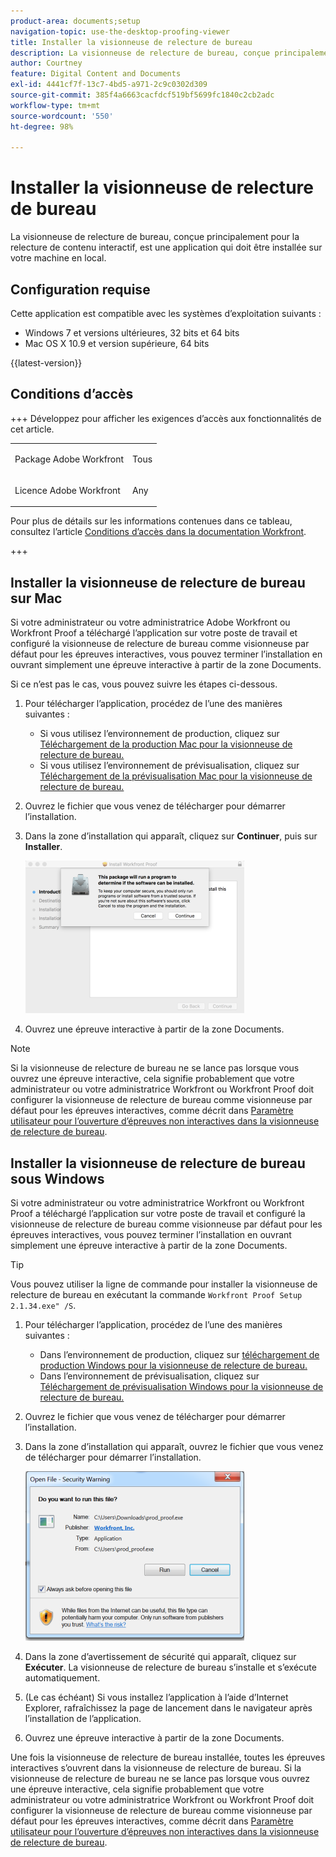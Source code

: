 ```yaml
---
product-area: documents;setup
navigation-topic: use-the-desktop-proofing-viewer
title: Installer la visionneuse de relecture de bureau
description: La visionneuse de relecture de bureau, conçue principalement pour la relecture de contenu interactif, est une application qui doit être installée sur votre machine en local.
author: Courtney
feature: Digital Content and Documents
exl-id: 4441cf7f-13c7-4bd5-a971-2c9c0302d309
source-git-commit: 385f4a6663cacfdcf519bf5699fc1840c2cb2adc
workflow-type: tm+mt
source-wordcount: '550'
ht-degree: 98%

---
```


# Installer la visionneuse de relecture de bureau

<!--Audited: 12/2023-->

La visionneuse de relecture de bureau, conçue principalement pour la relecture de contenu interactif, est une application qui doit être installée sur votre machine en local.

## Configuration requise

Cette application est compatible avec les systèmes d’exploitation suivants :

* Windows 7 et versions ultérieures, 32 bits et 64 bits
* Mac OS X 10.9 et version supérieure, 64 bits

{{latest-version}}

## Conditions d’accès

+++ Développez pour afficher les exigences d’accès aux fonctionnalités de cet article.


<table style="table-layout:auto"> 
 <col> 
 <col> 
 <tbody> 
  <tr> 
   <td role="rowheader">Package Adobe Workfront</td> 
   <td> <p>Tous</p></td> 
  </tr> 
  <tr> 
   <td role="rowheader">Licence Adobe Workfront</td> 
   <td> <p>Any</p></td> 
  </tr> 
 </tbody> 
</table>

Pour plus de détails sur les informations contenues dans ce tableau, consultez l’article [Conditions d’accès dans la documentation Workfront](/help/quicksilver/administration-and-setup/add-users/access-levels-and-object-permissions/access-level-requirements-in-documentation.md).

+++



## Installer la visionneuse de relecture de bureau sur Mac

Si votre administrateur ou votre administratrice Adobe Workfront ou Workfront Proof a téléchargé l’application sur votre poste de travail et configuré la visionneuse de relecture de bureau comme visionneuse par défaut pour les épreuves interactives, vous pouvez terminer l’installation en ouvrant simplement une épreuve interactive à partir de la zone Documents.

Si ce n’est pas le cas, vous pouvez suivre les étapes ci-dessous.

1. Pour télécharger l’application, procédez de l’une des manières suivantes :

   * Si vous utilisez l’environnement de production, cliquez sur [Téléchargement de la production Mac pour la visionneuse de relecture de bureau.](https://app.proofhq.com/desktopviewer/mac)
   * Si vous utilisez l’environnement de prévisualisation, cliquez sur [Téléchargement de la prévisualisation Mac pour la visionneuse de relecture de bureau.](https://assets.preview.proofhq.com/nativeviewer/desktop_viewer/Workfront+Proof+Preview-2.1.44.pkg)

1. Ouvrez le fichier que vous venez de télécharger pour démarrer l’installation.
1. Dans la zone d’installation qui apparaît, cliquez sur **Continuer**, puis sur **Installer**.

   ![00000776.png](assets/00000776-350x244.png)

1. Ouvrez une épreuve interactive à partir de la zone Documents.

>[!NOTE]
>
>Si la visionneuse de relecture de bureau ne se lance pas lorsque vous ouvrez une épreuve interactive, cela signifie probablement que votre administrateur ou votre administratrice Workfront ou Workfront Proof doit configurer la visionneuse de relecture de bureau comme visionneuse par défaut pour les épreuves interactives, comme décrit dans [Paramètre utilisateur pour l’ouverture d’épreuves non interactives dans la visionneuse de relecture de bureau](../../../workfront-proof/wp-work-proofsfiles/review-proofs-dpv/destop-proofing-viewer.md#user-setting-for-opening-non-interactive-proofs-in-the-desktop-proofing-viewer).

## Installer la visionneuse de relecture de bureau sous Windows

Si votre administrateur ou votre administratrice Workfront ou Workfront Proof a téléchargé l’application sur votre poste de travail et configuré la visionneuse de relecture de bureau comme visionneuse par défaut pour les épreuves interactives, vous pouvez terminer l’installation en ouvrant simplement une épreuve interactive à partir de la zone Documents.

>[!TIP]
>
>Vous pouvez utiliser la ligne de commande pour installer la visionneuse de relecture de bureau en exécutant la commande `Workfront Proof Setup 2.1.34.exe" /S`.

1. Pour télécharger l’application, procédez de l’une des manières suivantes :

   * Dans l’environnement de production, cliquez sur [téléchargement de production Windows pour la visionneuse de relecture de bureau.](https://app.proofhq.com/desktopviewer/windows)
   * Dans l’environnement de prévisualisation, cliquez sur [Téléchargement de prévisualisation Windows pour la visionneuse de relecture de bureau.](https://assets.preview.proofhq.com/nativeviewer/desktop_viewer/Workfront+Proof+Preview+Setup+2.1.44.exe)

1. Ouvrez le fichier que vous venez de télécharger pour démarrer l’installation.
1. Dans la zone d’installation qui apparaît, ouvrez le fichier que vous venez de télécharger pour démarrer l’installation.

   ![Screen_Shot_2018-05-02_at_10.56.55_AM.png](assets/screen-shot-2018-05-02-at-10.56.55-am-350x271.png)

1. Dans la zone d’avertissement de sécurité qui apparaît, cliquez sur **Exécuter**. La visionneuse de relecture de bureau s’installe et s’exécute automatiquement.
1. (Le cas échéant) Si vous installez l’application à l’aide d’Internet Explorer, rafraîchissez la page de lancement dans le navigateur après l’installation de l’application.
1. Ouvrez une épreuve interactive à partir de la zone Documents.

Une fois la visionneuse de relecture de bureau installée, toutes les épreuves interactives s’ouvrent dans la visionneuse de relecture de bureau. Si la visionneuse de relecture de bureau ne se lance pas lorsque vous ouvrez une épreuve interactive, cela signifie probablement que votre administrateur ou votre administratrice Workfront ou Workfront Proof doit configurer la visionneuse de relecture de bureau comme visionneuse par défaut pour les épreuves interactives, comme décrit dans [Paramètre utilisateur pour l’ouverture d’épreuves non interactives dans la visionneuse de relecture de bureau](../../../workfront-proof/wp-work-proofsfiles/review-proofs-dpv/destop-proofing-viewer.md#user-setting-for-launching-non-interactive-proofs).
